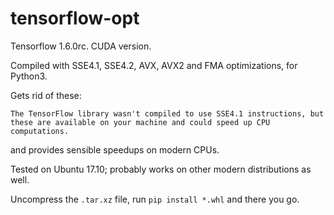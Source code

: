 # tensorflow-opt

Tensorflow 1.6.0rc. CUDA version.

Compiled with SSE4.1, SSE4.2, AVX, AVX2 and FMA optimizations, for Python3.

Gets rid of these:

    The TensorFlow library wasn't compiled to use SSE4.1 instructions, but
    these are available on your machine and could speed up CPU computations.

and provides sensible speedups on modern CPUs.

Tested on Ubuntu 17.10; probably works on other modern distributions as well.

Uncompress the `.tar.xz` file, run `pip install *.whl` and there you go.
